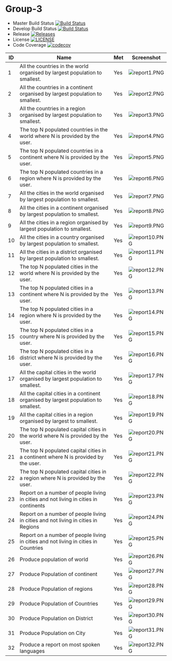 # Group-3

- Master Build Status [![Build Status](https://travis-ci.com/Group-3-SEM/Group-3.svg?branch=master)](https://travis-ci.com/Group-3-SEM/Group-3)
- Develop Build Status [![Build Status](https://travis-ci.com/Group-3-SEM/Group-3.svg?branch=develop)](https://travis-ci.com/Group-3-SEM/Group-3)
- Release [![Releases](https://img.shields.io/github/release/Group-3-SEM/Group-3/all.svg?style=flat-square)](https://github.com/Group-3-SEM/Group-3/releases)
- License [![LICENSE](https://img.shields.io/github/license/Group-3-SEM/Group-3.svg?style=flat-square)](https://github.com/Group-3-SEM/Group-3/blob/master/LICENSE.md)
- Code Coverage [![codecov](https://codecov.io/gh/Group-3-SEM/Group-3/branch/master/graph/badge.svg?token=W97UQZ2KYE)](https://codecov.io/gh/Group-3-SEM/Group-3)


| ID    | Name | Met  | Screenshot |
|-------|------|------|------------|
| 1     | All the countries in the world organised by largest population to smallest. | Yes | ![report1.PNG](screenshots/report1.PNG) |
| 2     | All the countries in a continent organised by largest population to smallest. | Yes | ![report2.PNG](screenshots/report2.PNG) |
| 3     | All the countries in a region organised by largest population to smallest. | Yes | ![report3.PNG](screenshots/report3.PNG) |
| 4     | The top N populated countries in the world where N is provided by the user. | Yes | ![report4.PNG](screenshots/report4.PNG) |
| 5     | The top N populated countries in a continent where N is provided by the user. | Yes | ![report5.PNG](screenshots/report5.PNG) |
| 6     | The top N populated countries in a region where N is provided by the user. | Yes | ![report6.PNG](screenshots/report6.PNG) |
| 7     | All the cities in the world organised by largest population to smallest. | Yes | ![report7.PNG](screenshots/report7.PNG) |
| 8     | All the cities in a continent organised by largest population to smallest. | Yes | ![report8.PNG](screenshots/report8.PNG) |
| 9     | All the cities in a region organised by largest population to smallest. | Yes | ![report9.PNG](screenshots/report9.PNG) |
| 10     | All the cities in a country organised by largest population to smallest. | Yes | ![report10.PNG](screenshots/report10.PNG) |
| 11     | All the cities in a district organised by largest population to smallest. | Yes | ![report11.PNG](screenshots/report11.PNG) |
| 12     | The top N populated cities in the world where N is provided by the user. | Yes | ![report12.PNG](screenshots/report12.PNG) |
| 13     | The top N populated cities in a continent where N is provided by the user. | Yes | ![report13.PNG](screenshots/report13.PNG) |
| 14     | The top N populated cities in a region where N is provided by the user. | Yes | ![report14.PNG](screenshots/report14.PNG) |
| 15     | The top N populated cities in a country where N is provided by the user. | Yes | ![report15.PNG](screenshots/report15.PNG) |
| 16     | The top N populated cities in a district where N is provided by the user. | Yes | ![report16.PNG](screenshots/report16.PNG) |
| 17     | All the capital cities in the world organised by largest population to smallest. | Yes | ![report17.PNG](screenshots/report17.PNG) |
| 18     | All the capital cities in a continent organised by largest population to smallest. | Yes | ![report18.PNG](screenshots/report18.PNG) |
| 19     | All the capital cities in a region organised by largest to smallest. | Yes | ![report19.PNG](screenshots/report19.PNG) |
| 20     | The top N populated capital cities in the world where N is provided by the user. | Yes | ![report20.PNG](screenshots/report20.PNG) |
| 21     | The top N populated capital cities in a continent where N is provided by the user. | Yes | ![report21.PNG](screenshots/report21.PNG) |
| 22     | The top N populated capital cities in a region where N is provided by the user. | Yes | ![report22.PNG](screenshots/report22.PNG) |
| 23     | Report on a number of people living in cities and not living in cities in continents | Yes | ![report23.PNG](screenshots/report23.PNG) |
| 24     | Report on a number of people living in cities and not living in cities in Regions | Yes | ![report24.PNG](screenshots/report24.PNG) |
| 25     | Report on a number of people living in cities and not living in cities in Countries | Yes | ![report25.PNG](screenshots/report25.PNG) |
| 26     | Produce population of world | Yes | ![report26.PNG](screenshots/report26.PNG) |
| 27     | Produce Population of continent | Yes | ![report27.PNG](screenshots/report27.PNG) |
| 28     | Produce Population of regions | Yes | ![report28.PNG](screenshots/report28.PNG) |
| 29     | Produce Population of Countries | Yes | ![report29.PNG](screenshots/report29.PNG) |
| 30     | Produce Population on District | Yes | ![report30.PNG](screenshots/report30.PNG) |
| 31     | Produce Population on City | Yes | ![report31.PNG](screenshots/report31.PNG) |
| 32     | Produce a report on most spoken languages | Yes | ![report32.PNG](screenshots/report32.PNG) |
